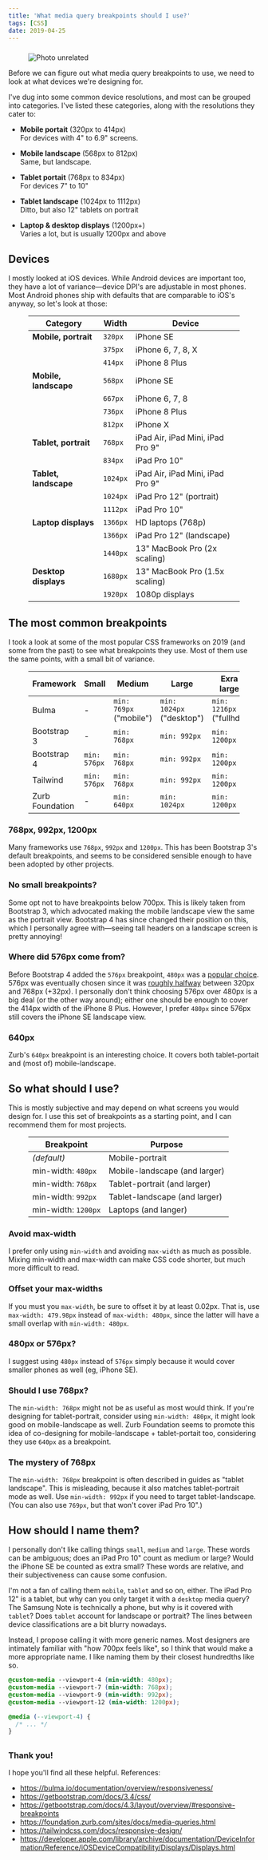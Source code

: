 ```yaml
---
title: 'What media query breakpoints should I use?'
tags: [CSS]
date: 2019-04-25
---
```


###

<!-- {.-literate-style} -->

<figure class='-no-pad'>
<img src='https://source.unsplash.com/SO5jpAT2bN8/600x700' alt='Photo unrelated'>
</figure>

Before we can figure out what media query breakpoints to use, we need to look at what devices we're designing for.

I've dug into some common device resolutions, and most can be grouped into categories. I've listed these categories, along with the resolutions they cater to:

- **Mobile portait** (320px to 414px) <br> For devices with 4" to 6.9" screens.

- **Mobile landscape** (568px to 812px) <br> Same, but landscape.

- **Tablet portait** (768px to 834px) <br> For devices 7" to 10"

- **Tablet landscape** (1024px to 1112px) <br> Ditto, but also 12" tablets on portrait

- **Laptop & desktop displays** (1200px+) <br> Varies a lot, but is usually 1200px and above

<next-block title="So how do we make sense of these devices?"></next-block>

## Devices

I mostly looked at iOS devices. While Android devices are important too, they have a lot of variance&mdash;device DPI's are adjustable in most phones. Most Android phones ship with defaults that are comparable to iOS's anyway, so let's look at those:

<figure>

| Category              | Width    | Device                           |
| --------------------- | -------- | -------------------------------- |
| **Mobile, portrait**  | `320px`  | iPhone SE                        |
|                       | `375px`  | iPhone 6, 7, 8, X                |
|                       | `414px`  | iPhone 8 Plus                    |
| **Mobile, landscape** | `568px`  | iPhone SE                        |
|                       | `667px`  | iPhone 6, 7, 8                   |
|                       | `736px`  | iPhone 8 Plus                    |
|                       | `812px`  | iPhone X                         |
| **Tablet, portrait**  | `768px`  | iPad Air, iPad Mini, iPad Pro 9" |
|                       | `834px`  | iPad Pro 10"                     |
| **Tablet, landscape** | `1024px` | iPad Air, iPad Mini, iPad Pro 9" |
|                       | `1024px` | iPad Pro 12" (portrait)          |
|                       | `1112px` | iPad Pro 10"                     |
| **Laptop displays**   | `1366px` | HD laptops (768p)                |
|                       | `1366px` | iPad Pro 12" (landscape)         |
|                       | `1440px` | 13" MacBook Pro (2x scaling)     |
| **Desktop displays**  | `1680px` | 13" MacBook Pro (1.5x scaling)   |
|                       | `1920px` | 1080p displays                   |

</figure>

<next-block title="What breakpoints are most common?"></next-block>

## The most common breakpoints

I took a look at some of the most popular CSS frameworks on 2019 (and some from the past) to see what breakpoints they use. Most of them use the same points, with a small bit of variance.

<figure>

| Framework       | Small        | Medium                       | Large                          | Exra large                    |
| --------------- | ------------ | ---------------------------- | ------------------------------ | ----------------------------- |
| Bulma           | -            | `min: 769px` <br> ("mobile") | `min: 1024px` <br> ("desktop") | `min: 1216px` <br> ("fullhd") |
| Bootstrap 3     | -            | `min: 768px`                 | `min: 992px`                   | `min: 1200px`                 |
| Bootstrap 4     | `min: 576px` | `min: 768px`                 | `min: 992px`                   | `min: 1200px`                 |
| Tailwind        | `min: 576px` | `min: 768px`                 | `min: 992px`                   | `min: 1200px`                 |
| Zurb Foundation | -            | `min: 640px`                 | `min: 1024px`                  | `min: 1200px`                 |

</figure>

### 768px, 992px, 1200px

Many frameworks use `768px`, `992px` and `1200px`. This has been Bootstrap 3's default breakpoints, and seems to be considered sensible enough to have been adopted by other projects.

### No small breakpoints?

Some opt not to have breakpoints below 700px. This is likely taken from Bootstrap 3, which advocated making the mobile landscape view the same as the portrait view. Bootstrap 4 has since changed their position on this, which I personally agree with&mdash;seeing tall headers on a landscape screen is pretty annoying!

### Where did 576px come from?

Before Bootstrap 4 added the `576px` breakpoint, `480px` was a [popular choice](https://github.com/twbs/bootstrap/issues/10203). 576px was eventually chosen since it was [roughly halfway](https://github.com/twbs/bootstrap/issues/21333) between 320px and 768px (+32px). I personally don't think choosing 576px over 480px is a big deal (or the other way around); either one should be enough to cover the 414px width of the iPhone 8 Plus. However, I prefer `480px` since 576px still covers the iPhone SE landscape view.

### 640px

Zurb's `640px` breakpoint is an interesting choice. It covers both tablet-portait and (most of) mobile-landscape.

## So what should I use?

This is mostly subjective and may depend on what screens you would design for. I use this set of breakpoints as a starting point, and I can recommend them for most projects.

<figure>

| Breakpoint          | Purpose                       |
| ------------------- | ----------------------------- |
| _(default)_         | Mobile-portrait               |
| min-width: `480px`  | Mobile-landscape (and larger) |
| min-width: `768px`  | Tablet-portrait (and larger)  |
| min-width: `992px`  | Tablet-landscape (and larger) |
| min-width: `1200px` | Laptops (and langer)          |

</figure>

### Avoid max-width

I prefer only using `min-width` and avoiding `max-width` as much as possible. Mixing min-width and max-width can make CSS code shorter, but much more difficult to read.

### Offset your max-widths

If you must you `max-width`, be sure to offset it by at least 0.02px. That is, use `max-width: 479.98px` instead of `max-width: 480px`, since the latter will have a small overlap with `min-width: 480px`.

### 480px or 576px?

I suggest using `480px` instead of `576px` simply because it would cover smaller phones as well (eg, iPhone SE).

### Should I use 768px?

The `min-width: 768px` might not be as useful as most would think. If you're designing for tablet-portrait, consider using `min-width: 480px`, it might look good on mobile-landscape as well. Zurb Foundation seems to promote this idea of co-designing for mobile-landscape + tablet-portait too, considering they use `640px` as a breakpoint.

### The mystery of 768px

The `min-width: 768px` breakpoint is often described in guides as "tablet landscape". This is misleading, because it also matches tablet-portrait mode as well. Use `min-width: 992px` if you need to target tablet-landscape. (You can also use `769px`, but that won't cover iPad Pro 10".)

## How should I name them?

I personally don't like calling things `small`, `medium` and `large`. These words can be ambiguous; does an iPad Pro 10" count as medium or large? Would the iPhone SE be counted as extra small? These words are relative, and their subjectiveness can cause some confusion.

I'm not a fan of calling them `mobile`, `tablet` and so on, either. The iPad Pro 12" is a tablet, but why can you only target it with a `desktop` media query? The Samsung Note is technically a phone, but why is it covered with `tablet`? Does `tablet` account for landscape or portrait? The lines between device classifications are a bit blurry nowadays.

Instead, I propose calling it with more generic names. Most designers are intimately familiar with "how 700px feels like", so I think that would make a more appropriate name. I like naming them by their closest hundredths like so.

```css
@custom-media --viewport-4 (min-width: 480px);
@custom-media --viewport-7 (min-width: 768px);
@custom-media --viewport-9 (min-width: 992px);
@custom-media --viewport-12 (min-width: 1200px);
```

```css
@media (--viewport-4) {
  /* ... */
}
```

##

### Thank you!

I hope you'll find all these helpful. References:

- https://bulma.io/documentation/overview/responsiveness/
- https://getbootstrap.com/docs/3.4/css/
- https://getbootstrap.com/docs/4.3/layout/overview/#responsive-breakpoints
- https://foundation.zurb.com/sites/docs/media-queries.html
- https://tailwindcss.com/docs/responsive-design/
- https://developer.apple.com/library/archive/documentation/DeviceInformation/Reference/iOSDeviceCompatibility/Displays/Displays.html
